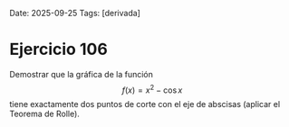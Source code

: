 Date: 2025-09-25
Tags: [derivada]

# Ejercicio 106

 
Demostrar que la gráfica de la función  $$ f(x)=x^2- \cos  x$$   tiene exactamente dos puntos de corte con el eje de abscisas (aplicar el Teorema de Rolle).
